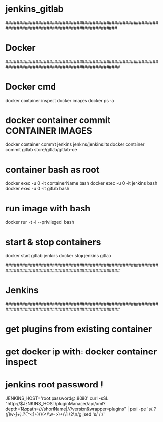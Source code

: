 # jenkins_gitlab

#################################################################################################
#                                        Docker                                                 #
##################################################################################################
# Docker cmd

docker container inspect <id>
docker images
docker ps -a

# docker container commit CONTAINER IMAGES
docker container commit jenkins jenkins/jenkins:lts
docker container commit gitlab store/gitlab/gitlab-ce

# container bash as root
docker exec -u 0 -it containerName bash
docker exec -u 0 -it jenkins bash
docker exec -u 0 -it gitlab bash

# run image with bash
docker run -t -i --privileged <image> bash

# start & stop containers
docker start gitlab jenkins
docker stop jenkins gitlab

##################################################################################################
#                                       Jenkins                                                 #
##################################################################################################
# get plugins from existing container
# get docker ip with: docker container inspect <id>
# jenkins root password !
JENKINS_HOST='root:password@<docker-ip>:8080'
curl -sSL "http://$JENKINS_HOST/pluginManager/api/xml?depth=1&xpath=/*/*/shortName|/*/*/version&wrapper=plugins" | perl -pe 's/.*?<shortName>([\w-]+).*?<version>([^<]+)()(<\/\w+>)+/\1 \2\n/g'|sed 's/ /:/'
